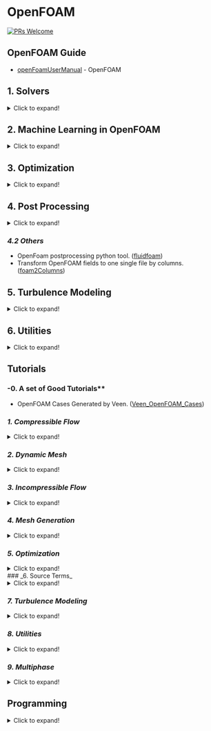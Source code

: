 # OpenFOAM

[![PRs Welcome](https://img.shields.io/badge/PRs-welcome-brightgreen.svg?style=flat-square)](http://makeapullrequest.com)

## **OpenFOAM Guide**
* [openFoamUserManual](https://github.com/yunoicytail/openFoamUserManual) - OpenFOAM


## **1. Solvers**
<details>
  <summary>Click to expand!</summary>
  
### _1.1 Aeroacoustics_
* Aeroacoustic Solver for weakly compressible flows. ([Hybrid-Methods-in-Openfoam](https://github.com/jiaqiwang969/Hybrid-Methods-in-Openfoam))
* Dynamic Library for Computational Aeroacoustics. ([libAcoustics](https://github.com/unicfdlab/libAcoustics))

### _1.2 Compressible Flow_
* Density based solver for steady and unsteady simulation of high speed compressible flows. ([rhoDST](https://github.com/DSTECHNO/rhoDST))
* modification of rhoCentralFoam with RK4 schme. ([rhoCentralRKFoam](https://github.com/jiaqiwang969/rhoCentralRKFoam), [rhoCentralRK4Foam](https://github.com/SiboLi666/rhoCentralRK4Foam), [rhoCentralFoamRK4Sponge](https://github.com/jiaqiwang969/rhoCentralFoamRK4Sponge))
* Implict Coupled Simulations. ([ICSFoam](https://github.com/stefanoOliani/ICSFoam))
* Energy conserving numerical flux is coupled with AUSM+up dissipative fluxes. ([rhoEnergyFoam](https://github.com/davidem88/rhoEnergyFoam))

#### _1.2.1 All Mach Number_
* Semi-implicit hybrid solver based on Kurgranov-Tadmore scheme and PISO method. ([pisoCentralFoam](https://github.com/unicfdlab/pisoCentralFoam))

### _1.3 Combustion_
* A library for OpenFOAM to handel the PLOG keywords in reactions. ([PLOGArrheniusReactions](https://github.com/ZmengXu/PLOGArrheniusReactions))
* Transported JPDF Library and Solver for Reactive Flow Simulation. ([pdfFoam](https://github.com/wildmichael/pdfFoam))
* Using Cantera to calculate species reaction rates. ([CanteraChemistryModel](https://github.com/ZhangYanTJU/CanteraChemistryModel))
* This solver calls Cantera to update T psi mu alpha D in OpenFOAM. ([reactingCanteraFoam](https://github.com/ZhangYanTJU/reactingCanteraFoam))

### _1.4 High-Order Methods_

#### _1.4.1 Discontinuous Galerkin Method_
* High Order Parallel Extensible CFD software. ([HopeFOAM](https://github.com/HopeFOAM/HopeFOAM)))

#### _1.4.2 Weighted Essentially Non-Oscillatory_
* WENO for FVM. ([WENOEXT](https://github.com/WENO-OF/WENOEXT))

### _1.5 Hybrid Solvers_
* Collection of hybrid Central solvers. ([hybridCentralSolvers ](https://github.com/unicfdlab/hybridCentralSolvers))

### _1.6 Immersed Boundary Method_
* Consistent closures for Euler-Lagrange models of bi-disperse gas-particle suspensions derived from particle-resolved direct numerical simulations. ([openHFDIB](https://github.com/fmuni/openHFDIB))

### _1.7 Multiphase_
* Volume of fluid solvers for turbulent isothermal multiphase flows. ([varRhoTurbVOF](https://github.com/wenyuan-fan/varRhoTurbVOF_2))
* blastFoam. ([blastFoam](https://github.com/synthetik-technologies/blastfoam)]
* A porous multiphase toolbox. ([porousMultiphaseFoam](https://github.com/phorgue/porousMultiphaseFoam))
* Lagrangian Particle Tracking on a GPU. ([GPULagrangianFoam](https://github.com/geekynils/GPULagrangianFoam)) - ([Thesis Link](https://github.com/geekynils/Thesis))
* Simulation of wave dynamics. ([olaFlow](https://github.com/phicau/olaFlow))

### _1.8 Molecular Dynamics_

#### _1.8.1 DSMC_
* hyStrath. ([hyStrath](https://github.com/vincentcasseau/hyStrath))

#### _1.8.2 DUGKS_
* Discrete unified gas kinetic scheme. ([dugksFoam](https://github.com/zhulianhua/dugksFoam))

### _1.9 Source Terms_
* Actuator line modeling of vertical-axis turbines. ([turbinesFoam](https://github.com/turbinesFoam/turbinesFoam))
* Generalization of Erik Svenning's solver. ([multipleDiskSimpleFoam](https://github.com/EdgarAMO/multipleDiskSimpleFoam))
* Actuator Cylinder. ([actuatorCylinderSimpleFoam](https://github.com/EdgarAMO/actuatorCylinderSimpleFoam-solver))

### _1.10 Others_
* several additional solvers for OpenFOAM. ([myFoam](https://github.com/furstj/myFoam))
* Dual-mesh hybrid LES/RANS solver. (hybridFoam](https://github.com/xiaoh/hybridFoam))

### _1.11 Libararies and Boundary Conditions_
* Partially reflecting and non-reflecting boundary conditions for simulation of compressible viscous flow. ([NSCBC-openfoam](https://github.com/jiaqiwang969/NSCBC-openfoam))
* LEMOS (University of Rostock) addons for OpenFOAM-2.4.x ([LEMOS-2.4.x](https://github.com/LEMOS-Rostock/LEMOS-2.4.x))
* A real-fluid based thermophysicalModels library OF-6. ([realFluidThermophysicalModels-6](https://github.com/danhnam11/realFluidThermophysicalModels-6))
</details>
  
## **2. Machine Learning in OpenFOAM**
<details>
  <summary>Click to expand!</summary>

* [smartsim-openFOAM](https://github.com/CrayLabs/smartsim-openFOAM)
* Flowtorch. ([flowtorch](https://github.com/FlowModelingControl/flowtorch))
* PythonFOAM: In-situ data analyses with OpenFOAM and Python. ([PythonFOAM](https://github.com/argonne-lcf/PythonFOAM))
* Deploying deep learning in OpenFOAM with TensorFlow. ([TensorFlowFoam](https://github.com/argonne-lcf/TensorFlowFoam))
* Thoughts about ML committee for OpenFOAM. ([mlfoam](https://github.com/OFDataCommittee/mlfoam))
</details>

## **3. Optimization**
<details>
  <summary>Click to expand!</summary>
  
* Optimal Shape Design in External. ([shapeOptimizationFoam](https://github.com/joslorgom/shapeOptimizationFoam))
* Discrete Adjoint with OpenFOAM. ([dafoam](https://github.com/mdolab/dafoam))
</details>

## **4. Post Processing**
<details>
  <summary>Click to expand!</summary>

### _4.1 Reduced-Order Modeling_
* [AccelerateCFD_CE](https://github.com/IllinoisRocstar/AccelerateCFD_CE) - AccelerateCFD
* [ITHACA-FV ](https://github.com/mathLab/ITHACA-FV) - POD-Galerkin reduced order methods for CFD using Finite Volume Discretisation: vortex shedding around a circular cylinder, 2017.
* [mlfoam](https://github.com/AndreWeiner/mlfoam) - OpenFOAM technical committee on data-driven modeling
</details>

### _4.2 Others_
* OpenFoam postprocessing python tool. ([fluidfoam](https://github.com/fluiddyn/fluidfoam))
* Transform OpenFOAM fields to one single file by columns. ([foam2Columns](https://github.com/ZhangYanTJU/foam2Columns))


## **5. Turbulence Modeling**
<details>
  <summary>Click to expand!</summary>
  
* ShihQuadraticKE turbulence model. ([OpenFOAM](https://github.com/sagarsaroha18/OpenFOAM))
* Several additional models. ([myTurbulenceModels](https://github.com/furstj/myTurbulenceModels))
* Dynamic Smagorinsky. ([dynamicSmagorinsky](https://github.com/ZhangYanTJU/dynamicSmagorinsky))
* A library for wall-modelled Large-Eddy Simulation in OpenFOAM. Mirrored from. ([libWallModelledLES](https://github.com/timofeymukha/libWallModelledLES))
* A set of codes developed for LES in OpenFOAM. ([TurbLab](https://github.com/syavash20/TurbLab))
* Low-Reynolds rough wall functions for the kOmegaSST model from OpenFOAM. ([lowReRoughWallBCs](https://github.com/esteldunedain/lowReRoughWallBCs))
* The library and utilities for combining URANS and LES approaches for modelling turbulent flows by means of zonal isolation of the computational domain. ([hybridTurbulenceModel](https://github.com/eacfd/hybridTurbulenceModel))
</details>

## **6. Utilities**
<details>
  <summary>Click to expand!</summary>
  
* Computational Fluid Dynamics (CFD) for FreeCAD based on OpenFOAM solver. ([CfdOF](https://github.com/jaheyns/CfdOF))
* How to choose the right schemes in openFOAM. ([fvSchemes](https://github.com/Veenxz/fvSchemes))
</details>

## **Tutorials**

### -0. A set of Good Tutorials**
* OpenFOAM Cases Generated by Veen. ([Veen_OpenFOAM_Cases](https://github.com/Veenxz/Veen_OpenFOAM_Cases))

### _1. Compressible Flow_
<details>
  <summary>Click to expand!</summary>
  
* shock boundary layer interactions in the transonic buffet flow of a compressor cascade. ([DLR-buffet](https://github.com/jiaqiwang969/DLR-buffet))
* Transonic Airoil. ([transonicAirfoilSolution](https://github.com/tahayasardemir/transonicAirfoilSolution))
* Transonic Nozzle. ([transonicNozzle](https://github.com/tahayasardemir/transonicNozzle))
* Transonic shock buffets at a NACA-0012 airfoil. ([naca0012_shock_buffet](https://github.com/AndreWeiner/naca0012_shock_buffet))
</details>

### _2. Dynamic Mesh_
<details>
  <summary>Click to expand!</summary>
  
* Vertical-Axis Wind Turbine. ([VAWTCleanCase](https://github.com/h7ris/VAWTCleanCase))
* Vertical-Axis Wind Turbine. ([VAWT-structured-mesh](https://github.com/EdgarAMO/VAWT-structured-mesh))
* Vertical-Axis Wind Turbine. ([OpenFOAM-2D-VAWT](https://github.com/traviscarrigan/OpenFOAM-2D-VAWT))
* Shape Optmisation of a Vertical Axis Wind Turbine using Invasive Weed Optimisation. ([Shape-Opt-VAWT](https://github.com/pranshupant/Shape-Opt-VAWT))
* This project implements a moving mesh technique on OpenFOAM to solve the case a weir gate opening. ([WeirWithMovingGate](https://github.com/esteldunedain/WeirWithMovingGate))
</details>

### _3. Incompressible Flow_
<details>
  <summary>Click to expand!</summary>
  
* Flow past an airfoil. ([airfoilFoam](https://github.com/socrates-ferna/airfoilFoam))
* NACA airfoil simulation. ([NACAFoil-OpenFOAM](https://github.com/petebachant/NACAFoil-OpenFOAM))
* Python script to run CFD analysis on airfoil using **OpenFOAM** to simulate and **gmsh** to generate mesh. ([Case](https://github.com/enritoomey/airfoilFOAM))
</details>

### _4. Mesh Generation_
<details>
  <summary>Click to expand!</summary>
  
#### _4.1 Block Mesh_
* Flow past a cylinder. ([Von-Karman-Street-Cylinder](https://github.com/EdgarAMO/Von-Karman-Street-Cylinder))
* Flow past an 2D Airfoil. ([airfoil2D](https://github.com/EdgarAMO/airfoil2D))

#### _4.2 snappyHexMesh_
* 3D Circular Pipe. ([pipeflow_snappyHexMesh](https://github.com/theodoreOnzGit/pipeflow_snappyHexMesh))
* Flow past a sphere. (Flow-past-a-sphere-OpenFOAM](https://github.com/EdgarAMO/Flow-past-a-sphere-OpenFOAM))
* Flow past a car. ([Flow-past-a-car-OpenFOAM](https://github.com/EdgarAMO/Flow-past-a-car-OpenFOAM))

#### _4.3 Adaptive Mesh
* This project shows how to use the gradient of flow variables as a criteria to control Adaptive Mesh Refinement (AMR) for OpenFOAM simulations. ([GradientAMR](https://github.com/esteldunedain/GradientAMR))
</details>


### _5. Optimization_
<details>
  <summary>Click to expand!</summary>
  
* Shape Optmisation of a Vertical Axis Wind Turbine using Invasive Weed Optimisation. ([Shape-Opt-VAWT](https://github.com/pranshupant/Shape-Opt-VAWT))
</details>
### _6. Source Terms_
<details>
  <summary>Click to expand!</summary>
  
* VAWT by ALM. ([NTNU-HAWT-turbinesFoam](https://github.com/petebachant/NTNU-HAWT-turbinesFoam))
* Wind farm by actuator disk. ([actuator-disk-farm](https://github.com/EdgarAMO/actuator-disk-farm)])
* This project implements a sink term applicable to the momentum conservation equation of the multiphase OpenFOAM solvers (interFoam, interIsoFoam), which attenuates velocities in the air phase. ([airVelocityAttenuation](https://github.com/esteldunedain/airVelocityAttenuation))
</details>

### _7. Turbulence Modeling_
<details>
  <summary>Click to expand!</summary>
  
* Parametric analysis for SSTtransition turbulence model. ([SSTtransition-turbulence-model](https://github.com/jiaqiwang969/SSTtransition-turbulence-model))
* Turbulence Model verification. ([Backward Facing Step](https://github.com/jiaqiwang969/backward-step))
* Turbulence Model verification. ([2D Bump](https://github.com/jiaqiwang969/Axis-2Dbump))
* Jupyter notebook to calculate various initial values of nut, k, epsilon, omega etc., as well as yPlus and other useful parameters. ([OpenFoamCaseSetupWithPython](https://github.com/aqeelahmed168/OpenFoamCaseSetupWithPython))
</details>

### _8. Utilities_
<details>
  <summary>Click to expand!</summary>
  
* Some Python utilities I found useful in manipulating OpenFOAM cases in automated simulation procedures.. ([openfoam_python](https://github.com/openfoamtutorials/openfoam_python))
* OpenFOAM cases from my YouTube channel. ([OpenFOAM-Cases-Interfluo](https://github.com/Interfluo/OpenFOAM-Cases-Interfluo))
</details>

### _9. Multiphase_
<details>
  <summary>Click to expand!</summary>
  
implement the Local Time Stepping (LTS) scheme on OpenFOAM. ([DamReservoirLTS](https://github.com/esteldunedain/DamReservoirLTS))
</details>


## **Programming**
<details>
  <summary>Click to expand!</summary>
  
* [BasicOpenFOAMProgrammingTutorials](https://github.com/UnnamedMoose/BasicOpenFOAMProgrammingTutorials) - set of OpenFOAM® programming tutorials!
* [foam2Columns](https://github.com/ZhangYanTJU/foam2Columns) - foam2Columns
</details>






